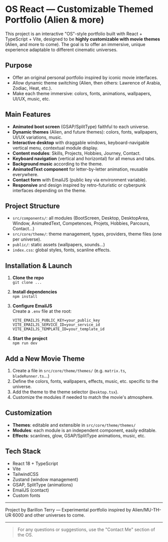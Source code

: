 # OS React — Customizable Themed Portfolio (Alien & more)

This project is an interactive "OS"-style portfolio built with React + TypeScript + Vite, designed to be **highly customizable with movie themes** (Alien, and more to come). The goal is to offer an immersive, unique experience adaptable to different cinematic universes.

## Purpose

- Offer an original personal portfolio inspired by iconic movie interfaces.
- Allow dynamic theme switching (Alien, then others: Lawrence of Arabia, Zodiac, Heat, etc.).
- Make each theme immersive: colors, fonts, animations, wallpapers, UI/UX, music, etc.

## Main Features

- **Animated boot screen** (GSAP/SplitType) faithful to each universe.
- **Dynamic themes** (Alien, and future themes): colors, fonts, wallpapers, UI/UX variations, music.
- **Interactive desktop** with draggable windows, keyboard-navigable vertical menu, contextual module display.
- **Content modules**: Skills, Projects, Hobbies, Journey, Contact.
- **Keyboard navigation** (vertical and horizontal) for all menus and tabs.
- **Background music** according to the theme.
- **AnimatedText component** for letter-by-letter animation, reusable everywhere.
- **Contact form** with EmailJS (public key via environment variable).
- **Responsive** and design inspired by retro-futuristic or cyberpunk interfaces depending on the theme.

## Project Structure

- `src/components/`: all modules (BootScreen, Desktop, DesktopArea, Window, AnimatedText, Competences, Projets, Hobbies, Parcours, Contact…)
- `src/core/theme/`: theme management, types, providers, theme files (one per universe).
- `public/`: static assets (wallpapers, sounds…)
- `index.css`: global styles, fonts, scanline effects.

## Installation & Launch

1. **Clone the repo**  
   `git clone ...`

2. **Install dependencies**  
   `npm install`

3. **Configure EmailJS**  
   Create a `.env` file at the root:
   ```
   VITE_EMAILJS_PUBLIC_KEY=your_public_key
   VITE_EMAILJS_SERVICE_ID=your_service_id
   VITE_EMAILJS_TEMPLATE_ID=your_template_id
   ```

4. **Start the project**  
   `npm run dev`

## Add a New Movie Theme

1. Create a file in `src/core/theme/themes/` (e.g. `matrix.ts`, `bladeRunner.ts`...)
2. Define the colors, fonts, wallpapers, effects, music, etc. specific to the universe.
3. Add the theme to the theme selector (`Desktop.tsx`).
4. Customize the modules if needed to match the movie's atmosphere.

## Customization

- **Themes**: editable and extensible in `src/core/theme/themes/`
- **Modules**: each module is an independent component, easily editable.
- **Effects**: scanlines, glow, GSAP/SplitType animations, music, etc.

## Tech Stack

- React 18 + TypeScript
- Vite
- TailwindCSS
- Zustand (window management)
- GSAP, SplitType (animations)
- EmailJS (contact)
- Custom fonts

---

Project by Barillon Terry — Experimental portfolio inspired by Alien/MU-TH-UR 6000 and other universes to come.

---

> For any questions or suggestions, use the "Contact Me" section of the OS.

